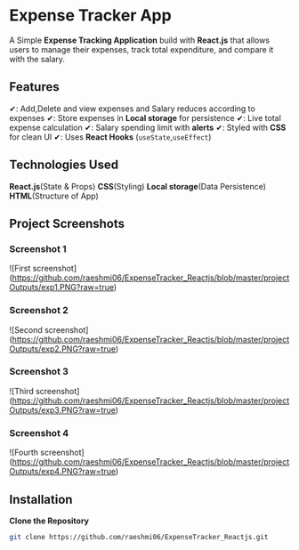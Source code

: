 # Expense Tracker App

A Simple **Expense Tracking Application** build with **React.js** that allows users to manage their expenses, track
total expenditure, and compare it with the salary.

## Features

✔: Add,Delete and view expenses and Salary reduces according to expenses
✔: Store expenses in **Local storage** for persistence
✔: Live total expense calculation
✔: Salary spending limit with **alerts**
✔: Styled with **CSS** for clean UI
✔: Uses **React Hooks** (`useState`,`useEffect`)

## Technologies Used

**React.js**(State & Props)
**CSS**(Styling)
**Local storage**(Data Persistence)
**HTML**(Structure of App)

## Project Screenshots

### Screenshot 1

![First screenshot] (https://github.com/raeshmi06/ExpenseTracker_Reactjs/blob/master/projectOutputs/exp1.PNG?raw=true)

### Screenshot 2

![Second screenshot] (https://github.com/raeshmi06/ExpenseTracker_Reactjs/blob/master/projectOutputs/exp2.PNG?raw=true)

### Screenshot 3

![Third screenshot] (https://github.com/raeshmi06/ExpenseTracker_Reactjs/blob/master/projectOutputs/exp3.PNG?raw=true)

### Screenshot 4

![Fourth screenshot] (https://github.com/raeshmi06/ExpenseTracker_Reactjs/blob/master/projectOutputs/exp4.PNG?raw=true)

## Installation

**Clone the Repository**

```sh
git clone https://github.com/raeshmi06/ExpenseTracker_Reactjs.git
```
